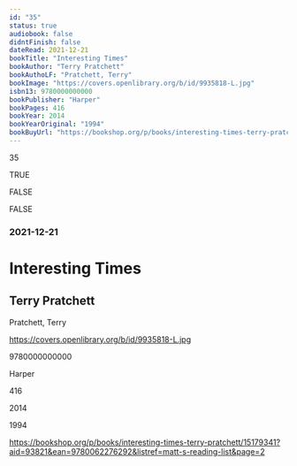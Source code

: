 ```yaml
---
id: "35"
status: true
audiobook: false
didntFinish: false
dateRead: 2021-12-21
bookTitle: "Interesting Times"
bookAuthor: "Terry Pratchett"
bookAuthoLF: "Pratchett, Terry"
bookImage: "https://covers.openlibrary.org/b/id/9935818-L.jpg"
isbn13: 9780000000000
bookPublisher: "Harper"
bookPages: 416
bookYear: 2014
bookYearOriginal: "1994"
bookBuyUrl: "https://bookshop.org/p/books/interesting-times-terry-pratchett/15179341?aid=93821&ean=9780062276292&listref=matt-s-reading-list&page=2"
---
```

35

TRUE

FALSE

FALSE

### 2021-12-21

# Interesting Times

## Terry Pratchett

Pratchett, Terry

https://covers.openlibrary.org/b/id/9935818-L.jpg

9780000000000

Harper

416

2014

1994

https://bookshop.org/p/books/interesting-times-terry-pratchett/15179341?aid=93821&ean=9780062276292&listref=matt-s-reading-list&page=2